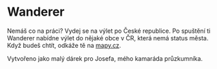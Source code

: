 # Wanderer

Nemáš co na práci? Vydej se na výlet po České republice. Po spuštění ti Wanderer nabídne výlet do nějaké obce v ČR, která nemá status města. Když budeš chtít, odkáže tě na [mapy.cz](https://en.mapy.cz/zakladni?x=15.6252330&y=49.8022514&z=8).

Vytvořeno jako malý dárek pro Josefa, mého kamaráda průzkumníka.